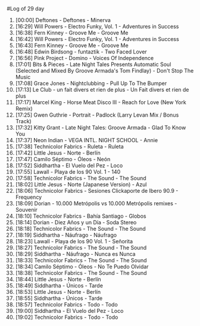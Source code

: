 #Log of 29 day

1. [00:00] Deftones - Deftones - Minerva
1. [16:29] Will Powers - Electro Funky, Vol. 1 - Adventures in Success
1. [16:38] Fern Kinney - Groove Me - Groove Me
1. [16:42] Will Powers - Electro Funky, Vol. 1 - Adventures in Success
1. [16:43] Fern Kinney - Groove Me - Groove Me
1. [16:48] Edwin Birdsong - funtaztik - Two Faced Lover
1. [16:56] Pink Project - Domino - Voices Of Independence
1. [17:01] Bits & Pieces - Late Night Tales Presents Automatic Soul (Selected and Mixed By Groove Armada's Tom Findlay) - Don't Stop The Music
1. [17:08] Grace Jones - Nightclubbing - Pull Up To The Bumper
1. [17:13] Le Club - un fait divers et rien de plus - Un Fait divers et rien de plus
1. [17:17] Marcel King - Horse Meat Disco III - Reach for Love (New York Remix)
1. [17:25] Gwen Guthrie - Portrait - Padlock (Larry Levan Mix / Bonus Track)
1. [17:32] Kitty Grant - Late Night Tales: Groove Armada - Glad To Know You
1. [17:37] Neon Indian - VEGA INTL. NIGHT SCHOOL - Annie
1. [17:38] Technicolor Fabrics - Ruleta - Ruleta
1. [17:42] Little Jesus - Norte - Berlín
1. [17:47] Camilo Séptimo - Óleos - Neón
1. [17:52] Siddhartha - El Vuelo del Pez - Loco
1. [17:55] Lawall - Playa de los 90 Vol. 1 - 140
1. [17:58] Technicolor Fabrics - The Sound - The Sound
1. [18:02] Little Jesus - Norte (Japanese Version) - Azul
1. [18:06] Technicolor Fabrics - Sesiones Clickaporte de Ibero 90.9 - Frequency
1. [18:09] Dorian - 10.000 Metrópolis vs 10.000 Metrópolis remixes - Souvenir
1. [18:10] Technicolor Fabrics - Bahía Santiago - Globos
1. [18:14] Dorian - Diez Años y un Día - Soda Stereo
1. [18:18] Technicolor Fabrics - The Sound - The Sound
1. [18:19] Siddhartha - Náufrago - Náufrago
1. [18:23] Lawall - Playa de los 90 Vol. 1 - Señorita
1. [18:27] Technicolor Fabrics - The Sound - The Sound
1. [18:29] Siddhartha - Náufrago - Nunca es Nunca
1. [18:33] Technicolor Fabrics - The Sound - The Sound
1. [18:34] Camilo Séptimo - Óleos - No Te Puedo Olvidar
1. [18:38] Technicolor Fabrics - The Sound - The Sound
1. [18:44] Little Jesus - Norte - Berlín
1. [18:49] Siddhartha - Únicos - Tarde
1. [18:53] Little Jesus - Norte - Berlín
1. [18:55] Siddhartha - Únicos - Tarde
1. [18:57] Technicolor Fabrics - Todo - Todo
1. [19:00] Siddhartha - El Vuelo del Pez - Loco
1. [19:02] Technicolor Fabrics - Todo - Todo
